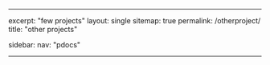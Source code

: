 --- 
excerpt: "few projects"
layout: single
sitemap: true
permalink: /otherproject/
title: "other projects"


sidebar:
  nav: "pdocs"
  
 ---
